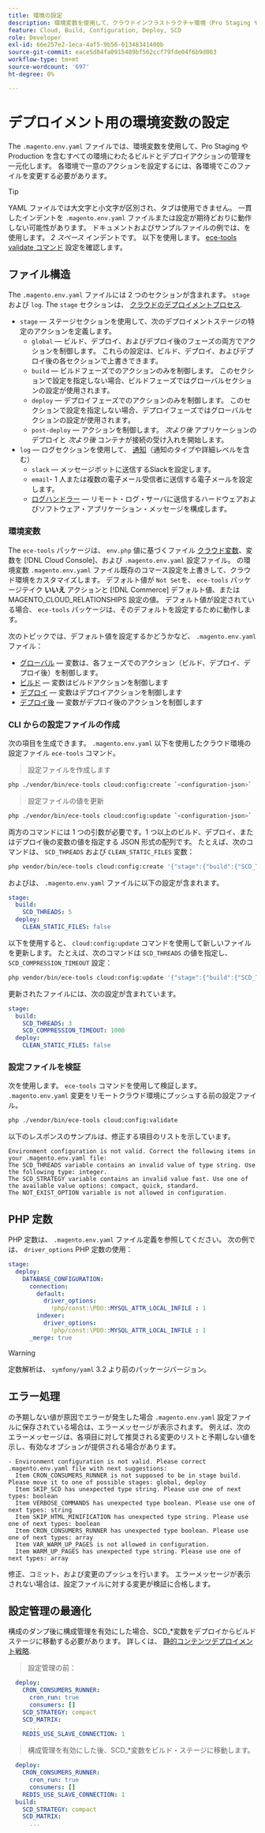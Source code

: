 ```yaml
---
title: 環境の設定
description: 環境変数を使用して、クラウドインフラストラクチャ環境（Pro Staging や Production など）のすべてのコマースにわたって、ビルドアクションとデプロイアクションを設定する方法について説明します。
feature: Cloud, Build, Configuration, Deploy, SCD
role: Developer
exl-id: 66e257e2-1eca-4af5-9b56-01348341400b
source-git-commit: eace5d84fa0915489bf562ccf79fde04f6b9d083
workflow-type: tm+mt
source-wordcount: '697'
ht-degree: 0%

---
```


# デプロイメント用の環境変数の設定

The `.magento.env.yaml` ファイルでは、環境変数を使用して、Pro Staging や Production を含むすべての環境にわたるビルドとデプロイアクションの管理を一元化します。 各環境で一意のアクションを設定するには、各環境でこのファイルを変更する必要があります。

>[!TIP]
>
>YAML ファイルでは大文字と小文字が区別され、タブは使用できません。 一貫したインデントを `.magento.env.yaml` ファイルまたは設定が期待どおりに動作しない可能性があります。 ドキュメントおよびサンプルファイルの例では、を使用します。 _2 スペース_ インデントです。 以下を使用します。 [ece-tools validate コマンド](#validate-configuration-file) 設定を確認します。

## ファイル構造

The `.magento.env.yaml` ファイルには 2 つのセクションが含まれます。 `stage` および `log`. The `stage` セクションは、 [クラウドのデプロイメントプロセス](../deploy/process.md).

- `stage` — ステージセクションを使用して、次のデプロイメントステージの特定のアクションを定義します。
   - `global` — ビルド、デプロイ、およびデプロイ後のフェーズの両方でアクションを制御します。 これらの設定は、ビルド、デプロイ、およびデプロイ後の各セクションで上書きできます。
   - `build` — ビルドフェーズでのアクションのみを制御します。 このセクションで設定を指定しない場合、ビルドフェーズではグローバルセクションの設定が使用されます。
   - `deploy` — デプロイフェーズでのアクションのみを制御します。 このセクションで設定を指定しない場合、デプロイフェーズではグローバルセクションの設定が使用されます。
   - `post-deploy` — アクションを制御します。 _次より後_ アプリケーションのデプロイと _次より後_ コンテナが接続の受け入れを開始します。
- `log` — ログセクションを使用して、 [通知](set-up-notifications.md)（通知のタイプや詳細レベルを含む）
   - `slack` — メッセージボットに送信するSlackを設定します。
   - `email`- 1 人または複数の電子メール受信者に送信する電子メールを設定します。
   - [ログハンドラー](log-handlers.md) — リモート・ログ・サーバに送信するハードウェアおよびソフトウェア・アプリケーション・メッセージを構成します。

### 環境変数

The `ece-tools` パッケージは、 `env.php` 値に基づくファイル [クラウド変数](variables-cloud.md)、変数を [!DNL Cloud Console]、および `.magento.env.yaml` 設定ファイル。 の環境変数 `.magento.env.yaml` ファイル既存のコマース設定を上書きして、クラウド環境をカスタマイズします。 デフォルト値が `Not Set`を、 `ece-tools` パッケージテイク **いいえ** アクションと [!DNL Commerce] デフォルト値、またはMAGENTO_CLOUD_RELATIONSHIPS 設定の値。 デフォルト値が設定されている場合、 `ece-tools` パッケージは、そのデフォルトを設定するために動作します。

次のトピックでは、デフォルト値を設定するかどうかなど、 `.magento.env.yaml` ファイル：

- [グローバル](variables-global.md) — 変数は、各フェーズでのアクション（ビルド、デプロイ、デプロイ後）を制御します。
- [ビルド](variables-build.md) — 変数はビルドアクションを制御します
- [デプロイ](variables-deploy.md) — 変数はデプロイアクションを制御します
- [デプロイ後](variables-post-deploy.md) — 変数がデプロイ後のアクションを制御します

### CLI からの設定ファイルの作成

次の項目を生成できます。 `.magento.env.yaml` 以下を使用したクラウド環境の設定ファイル `ece-tools` コマンド。

>設定ファイルを作成します

```bash
php ./vendor/bin/ece-tools cloud:config:create `<configuration-json>`
```

>設定ファイルの値を更新

```bash
php ./vendor/bin/ece-tools cloud:config:update `<configuration-json>`
```

両方のコマンドには 1 つの引数が必要です。1 つ以上のビルド、デプロイ、またはデプロイ後の変数の値を指定する JSON 形式の配列です。 たとえば、次のコマンドは、 `SCD_THREADS` および `CLEAN_STATIC_FILES` 変数：

```bash
php vendor/bin/ece-tools cloud:config:create '{"stage":{"build":{"SCD_THREADS":5}, "deploy":{"CLEAN_STATIC_FILES":false}}}'
```

およびは、 `.magento.env.yaml` ファイルに以下の設定が含まれます。

```yaml
stage:
  build:
    SCD_THREADS: 5
  deploy:
    CLEAN_STATIC_FILES: false
```

以下を使用すると、 `cloud:config:update` コマンドを使用して新しいファイルを更新します。 たとえば、次のコマンドは `SCD_THREADS` の値を指定し、 `SCD_COMPRESSION_TIMEOUT` 設定：

```bash
php vendor/bin/ece-tools cloud:config:update '{"stage":{"build":{"SCD_THREADS":3, "SCD_COMPRESSION_TIMEOUT":1000}}}'
```

更新されたファイルには、次の設定が含まれています。

```yaml
stage:
  build:
    SCD_THREADS: 3
    SCD_COMPRESSION_TIMEOUT: 1000
  deploy:
    CLEAN_STATIC_FILES: false
```

### 設定ファイルを検証

次を使用します。 `ece-tools` コマンドを使用して検証します。 `.magento.env.yaml` 変更をリモートクラウド環境にプッシュする前の設定ファイル。

```bash
php ./vendor/bin/ece-tools cloud:config:validate
```

以下のレスポンスのサンプルは、修正する項目のリストを示しています。

```terminal
Environment configuration is not valid. Correct the following items in your .magento.env.yaml file:
The SCD_THREADS variable contains an invalid value of type string. Use the following type: integer.
The SCD_STRATEGY variable contains an invalid value fast. Use one of the available value options: compact, quick, standard.
The NOT_EXIST_OPTION variable is not allowed in configuration.
```

## PHP 定数

PHP 定数は、 `.magento.env.yaml` ファイル定義を参照してください。 次の例では、 `driver_options` PHP 定数の使用：

```yaml
stage:
  deploy:
    DATABASE_CONFIGURATION:
      connection:
        default:
          driver_options:
            !php/const:\PDO::MYSQL_ATTR_LOCAL_INFILE : 1
        indexer:
          driver_options:
            !php/const:\PDO::MYSQL_ATTR_LOCAL_INFILE : 1
      _merge: true
```

>[!WARNING]
>
>定数解析は、 `symfony/yaml` 3.2 より前のパッケージバージョン。

## エラー処理

の予期しない値が原因でエラーが発生した場合 `.magento.env.yaml` 設定ファイルに保存されている場合は、エラーメッセージが表示されます。 例えば、次のエラーメッセージは、各項目に対して推奨される変更のリストと予期しない値を示し、有効なオプションが提供される場合があります。

```terminal
- Environment configuration is not valid. Please correct .magento.env.yaml file with next suggestions:
  Item CRON_CONSUMERS_RUNNER is not supposed to be in stage build. Please move it to one of possible stages: global, deploy
  Item SKIP_SCD has unexpected type string. Please use one of next types: boolean
  Item VERBOSE_COMMANDS has unexpected type boolean. Please use one of next types: string
  Item SKIP_HTML_MINIFICATION has unexpected type string. Please use one of next types: boolean
  Item CRON_CONSUMERS_RUNNER has unexpected type boolean. Please use one of next types: array
  Item VAR_WARM_UP_PAGES is not allowed in configuration.
  Item WARM_UP_PAGES has unexpected type string. Please use one of next types: array
```

修正、コミット、および変更のプッシュを行います。 エラーメッセージが表示されない場合は、設定ファイルに対する変更が検証に合格します。

## 設定管理の最適化

構成のダンプ後に構成管理を有効にした場合、SCD_*変数をデプロイからビルドステージに移動する必要があります。 詳しくは、 [静的コンテンツデプロイメント戦略](../deploy/static-content.md).

>設定管理の前：

```yaml
  deploy:
    CRON_CONSUMERS_RUNNER:
      cron_run: true
      consumers: []
    SCD_STRATEGY: compact
    SCD_MATRIX:
      ...
    REDIS_USE_SLAVE_CONNECTION: 1
```

>構成管理を有効にした後、SCD_*変数をビルド・ステージに移動します。

```yaml
  deploy:
    CRON_CONSUMERS_RUNNER:
      cron_run: true
      consumers: []
    REDIS_USE_SLAVE_CONNECTION: 1
  build:
    SCD_STRATEGY: compact
    SCD_MATRIX:
      ...
```
